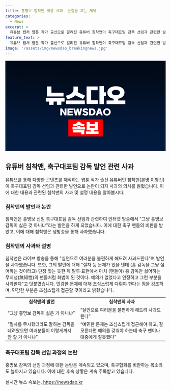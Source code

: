 ```yaml
---
title: 홍명보 침착맨 역풍 사과  눈길을 끄는 제목
categories:
  - News
excerpt: >
  유튜브 캡처 웹툰 작가 출신으로 알려진 유튜버 침착맨이 축구대표팀 감독 선임과 관련한 발언으로 논란을 일으키고, 이에 대해 사과했다. 라이브 방송에서의 발언이 축구 팬들 사이에서 논란을 일으키며 비판을 받았고, 이에 대해 이를 인정하고 사과하며 예의를 갖추기로 약속했다. 축구협회의 신임 감독 선임에 대한 논란은 계속되고 있으며, 관련 인물들의 발언과 비판이 이어지고 있다.
feature_text: >
  유튜브 캡처 웹툰 작가 출신으로 알려진 유튜버 침착맨이 축구대표팀 감독 선임과 관련한 발언으로 논란을 일으키고, 이에 대해 사과했다. 라이브 방송에서의 발언이 축구 팬들 사이에서 논란을 일으키며 비판을 받았고, 이에 대해 이를 인정하고 사과하며 예의를 갖추기로 약속했다. 축구협회의 신임 감독 선임에 대한 논란은 계속되고 있으며, 관련 인물들의 발언과 비판이 이어지고 있다.
image: '/assets/img/newsdao_breakingnews.jpg'
---
```


<p><img src="/assets/img/newsdao_breakingnews.jpg" alt="pcversion 속보" /></p>

<h2 data-ke-size="size26">유튜버 침착맨, 축구대표팀 감독 발언 관련 사과</h2>

<p data-ke-size="size16">유튜브를 통해 다양한 콘텐츠를 제작하는 웹툰 작가 출신 유튜버인 침착맨(본명 이병건)이 축구대표팀 감독 선임과 관련한 발언으로 논란이 되자 사과의 의사를 밝혔습니다. 이에 대한 내용과 관련된 침착맨의 사과 및 설명 내용을 알아봅시다.</p>

<h3>침착맨의 발언과 논란</h3>

<p data-ke-size="size16">침착맨은 홍명보 신임 축구대표팀 감독 선임과 관련하여 인터넷 방송에서 "그냥 홍명보 감독이 싫은 것 아니냐"라는 발언을 하게 되었습니다. 이에 대한 축구 팬들의 비판을 받았고, 이에 대해 침착맨은 생방송을 통해 사과했습니다.</p>

<h3>침착맨의 사과와 설명</h3>

<p data-ke-size="size16">침착맨은 라이브 방송을 통해 "실언으로 여러분을 불편하게 해드려 사과드린다"며 발언을 사과했습니다. 또한, 그의 발언에 대해 "절차 등 문제가 있을 텐데 (홍 감독을 그냥 싫어하는 것이라고) 단정 짓는 듯한 제 말투·표현에서 마치 (팬들이) 홍 감독만 싫어하는 무지성(無知性)의 팬들처럼 화법이 된 것이다. 예의가 없었다고 인정하고 그런 부분을 사과한다"고 덧붙였습니다. 민감한 문제에 대해 조심스럽게 다뤄야 한다는 점을 강조하며, 민감한 부분은 조심스럽게 접근할 것이라고 밝혔습니다.</p> 

<table>
  <tr>
    <td style="text-align: center; height: 17px;"><b>침착맨의 발언</b></td>
    <td style="text-align: center; height: 17px;"><b>침착맨의 사과</b></td>
  </tr>
  <tr>
    <td>“그냥 홍명보 감독이 싫은 거 아니냐”</td>
    <td>“실언으로 여러분을 불편하게 해드려 사과드린다”</td>
  </tr>
  <tr>
    <td>“절차를 무시했더라도 잘하는 감독을 데려왔으면 여러분들이 이렇게까지 안 할 거 아니냐”</td>
    <td>“예민한 문제는 조심스럽게 접근해야 하고, 잘 모른다면 예의를 갖춰야 하는데 축구 팬이나 대중에게 잘못했다”</td>
  </tr>
</table>

<h3>축구대표팀 감독 선임 과정의 논란</h3>

<p data-ke-size="size16">홍명보 감독의 선임 과정에 대한 논란은 계속되고 있으며, 축구협회를 비판하는 목소리도 높아지고 있습니다. 이에 대한 후속 상황은 계속 주목받고 있습니다.</p>
실시간 뉴스 속보는, <a href="https://newsdao.kr" rel="dofollow">https://newsdao.kr</a>


